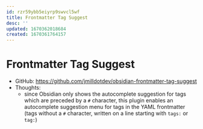 ```yaml
---
id: rzr59ybb5eiyrp9swvcl5wf
title: Frontmatter Tag Suggest
desc: ''
updated: 1670362018684
created: 1670361764157
---
```

# Frontmatter Tag Suggest

- GitHub: https://github.com/jmilldotdev/obsidian-frontmatter-tag-suggest
- Thoughts:
    - since Obsidian only shows the autocomplete suggestion for tags which are preceded by a `#` character, this plugin enables an autocomplete suggestion menu for tags in the YAML frontmatter (tags without a `#` character, written on a line starting with `tags:` or `tag:`)